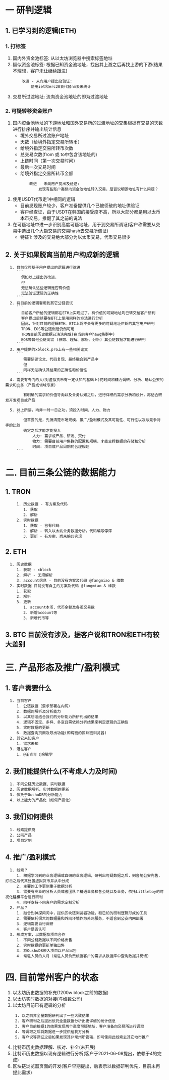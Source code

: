 # 一 研判逻辑
## 1. 已学习到的逻辑(ETH)
### 1. 打标签
1. 国内外资金池标签: 从以太坊浏览器中搜索标签地址
2. 疑似资金池标签: 根据已知资金池地址，找出其上游之后再找上游的下游(结果不理想，客户未让继续跟进)
   ```
       改进 - 未向用户提出及验证:
           使用iet和erc20表代替nm表来统计
   ```
3. 交易所过渡地址: 流向资金池地址的即为过渡地址
### 2. 可疑转移资金账户
1. 国内资金池地址的下游地址和国外交易所的过渡地址的交集根据有交易的天数进行排序并输出统计信息
   -  境外交易所过渡账户地址
   -  天数（给境外指定交易所转币）
   -  给境外指定交易所转币次数
   -  总交易次数(from 或 to中包含该地址的)
   -  上链时间（第一次交易时间）
   -  最后一次交易时间
   -  给境外指定交易所转币金额
      ```
          改进 - 未向用户提出及验证:
              发现有些账户高频向资金池地址转入交易，是否说明该地址有什么问题？
      ``` 
2. 使用USDT代币走1中相同的逻辑 
    - 目前发现账户较少，客户准备提供几个已被侦破的地址供验证
    - 客户经查证，由于USDT在韩国的接受度不高，所以大部分都是用以太币本币交易，推翻了其之前的说法
3. 在可疑地址中进一步识别高度可疑地址，用于到交易所调证(客户称需要从交易中选出几个大额交易的交易hash去交易所调证)
   - 特征1: 涉及的交易绝大部分为以太币交易，代币交易很少
## 2. 关于如果脱离当前用户构成新的逻辑
      1. 目前仅可基于用户提出的逻辑进行改进
         ```
           例如以上提出的改进，
           但 
           无法确认这些逻辑是否有价值
           无法验证逻辑的正确性
         ``` 
      2. 将目前的逻辑套用到其它公链尝试
         ```
           目前客户所给的逻辑都在ETH上实现过了，有价值的可疑地址均已转交给客户研判
           客户提出后续要在BTC上使用同样的方法进行分析
           因此，针对目前的逻辑ETH、BTC上将不会有更多的可疑地址供新的其它用户研判
           TRON、EOS等公链倒是仍然可用
           TRON目前历史数据已清洗完成(在当前客户hawq集群中)
           EOS等其他公链尚需 (获取、理解、解析、分析) 其公链数据才能进行研判
         ``` 
      3. 用户提供的xblock.pro上有一些相关论文
         ```
            需要研读论文、代码复现、最终融合到产品中
            但
            同样无法确认其结果的正确性和价值性
         ``` 
      4. 需要有专门的人(对虚拟货币有一定认知的基础上)花时间和精力调研、分析、确认公安的需求和业务（产品或领域专家）
         ```
            有明确的需求和价值导向以及业务认知之后，进行详细的需求分析和设计，再结合研发开发项目或产品
         ``` 
      5. 以上所讲，均非一时一日之功，须投入时间、人力、物力
         ```
            但首要的是，先搞清楚市场规模、推广/盈利模式及其可能性、可行性以及与竞争对手的比较
            确定之后才能才能投入
                人力: 需求或产品、研发、交付
                物力: 需要目前用户集群的配置和规模，才能支撑数据的存储和分析
                时间: 项目或产品周期的合理规划
         ```
# 二. 目前三条公链的数据能力
   ## 1. TRON
         1. 历史数据 - 有方案及代码
            1. 获取
            2. 解析
         2. 实时数据
            1. 获取 - 已有代码
            2. 解析 - 转入以太坊业务数据分析，代码编写停滞
            3. 更新 - 有方案，尚未编码实现
   ## 2. ETH
      1. 历史数据
         1. 获取 - xblock
         2. 解析 - 无须解析
         3. account信息 - 目前没有方案及代码 @fangmiao & 维数
      2. 实时数据 目前没有自主的方案及代码 @fangmiao & 维数
         1. 获取
         2. 解析
         3. 更新
            1. account本币、代币余额及各币交易数
            2. 新增account等
            3. 新增代币等
   ## 3. BTC 目前没有涉及，据客户说和TRON和ETH有较大差别
# 三. 产品形态及推广/盈利模式
   ## 1. 客户需要什么
      1. 当前客户
         1. 公链数据（要求部署在内网）
         2. 数据的解析及分析能力
         3. 以其想法结合我们的分析能力所研判出的结果
         4. 逻辑不固定、多样、多变且需依赖分析结果来判定逻辑的正确性
         5. 实时数据的更新
         6. 数据查询页面及导出功能(即跨链的区块链浏览器)
      2. 其它未知客户
         1. 需求未知
      3. 潜在客户
         1. @王青青 @余敏学
   ## 2. 我们能提供什么(不考虑人力及时间)
      1. 不同公链历史数据、实时数据
      2. 历史数据解析、实时数据的更新
      3. 依托于OushuDB的分析能力
      4. 以上能力的产品化（如何产品化）
   ## 3. 我们如何提供
      1. 线索提供商
      2. 公网产品
      3. 项目定制
   ## 4. 推广/盈利模式
      1. 线索？
         1. 根据学习到的业务逻辑或自研的业务逻辑，研判出可疑数据之后，到各地公安兜售，打击之后代其处置虚拟货币并从中分成
         2. 主要的工作更侧重于数据分析
         3. 需要有专业的分析人员或者团队？精通业务和各公链以及业务，依托Littleboy的可视化建模平台进行研判
         4. 同样支持不同客户的需求定制分析
      2. 产品？
         1. 融合到神探问问中，提供区块链浏览器功能，和已知的研判逻辑形成的工具
         2. 需要依托很大的数据量和外网环境作为外网服务，不适合到公安内网部署
         3. 逻辑需要自行调研
         4. 客户是否认可
      3. 形成方案，以数据及项目合作
         1. 不同公链数据以不同价格出售
         2. 实时数据的更新单独出售
         3. 将OushuDB带入项目以产品出售
         4. 常驻人员的人月（常驻人员负责根据客户的需求从数据库中查询数据并反馈）
# 四. 目前常州客户的状态
1. 以太坊历史数据的补充(1200w block之前的数据)
2. 以太坊实时数据的对接(与维数公司)
3. 以太坊目前已有逻辑的分析
   ```
    1. 以之前非全量数据研判出了一些大致结果
    2. 客户研判之后提出依托全量数据分析出更详细的统计信息
    3. 客户目前根据1的结果发现两个高度可疑地址，客户准备向交易所进行调取
    4. 等调取之后将数据进一步提供给我方分析
    5. 客户说等调证之后如果发现其非常州所管辖，即可使用此线索去其它地市推广
   ```
4. 比特币历史数据理解、核对、补全(未开展)
5. 比特币历史数据以现有逻辑进行分析(客户于2021-06-08提出，依赖于4的完成)
6. 区块链浏览器页面的开发(客户早期提出，后表示以数据研判优先，目前未再提此需求)